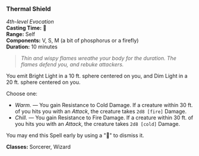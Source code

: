 ### Thermal Shield
*4th-level Evocation*  
**Casting Time:** 🔷  
**Range:** Self  
**Components:** V, S, M (a bit of phosphorus or a firefly)  
**Duration:** 10 minutes  

> *Thin and wispy flames wreathe your body for the duration. The flames defend you, and rebuke attackers.*

You emit Bright Light in a 10 ft. sphere centered on you, and Dim Light in a 20 ft. sphere centered on you.

Choose one:
* *Warm.* — You gain Resistance to Cold Damage. If a creature within 30 ft. of you hits you with an *Attack*, the creature takes `2d8 [fire]` Damage.
* *Chill.* — You gain Resistance to Fire Damage. If a creature within 30 ft. of you hits you with an *Attack*, the creature takes `2d8 [cold]` Damage.

You may end this Spell early by using a "🔵" to dismiss it.

**Classes:** Sorcerer, Wizard
